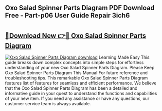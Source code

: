 ## Oxo Salad Spinner Parts Diagram PDF Download Free - Part-p06 User Guide Repair 3ich6

# <h2><a href="http://dfkyop0.blite.top/?on=Oxo+Salad+Spinner+Parts+Diagram">🔗Download New 👉🔴 Oxo Salad Spinner Parts Diagram</a></h2>

[![Oxo Salad Spinner Parts Diagram download](https://i.imgur.com/lujVjoI.png)](http://dfkyop0.blite.top/?on=Oxo+Salad+Spinner+Parts+Diagram)
Learning Made Easy This guide breaks down complex concepts into simple steps for effortless understanding of your new Oxo Salad Spinner Parts Diagram. Please Keep Oxo Salad Spinner Parts Diagram This Manual For future reference and troubleshooting tips. This remarkable Oxo Salad Spinner Parts Diagram features list of features for seamless and efficient performance. We believe that the Oxo Salad Spinner Parts Diagram has been a detailed and informative guide in your quest to understand the functions and capabilities of your new item. If you need any assistance or have any questions, our customer service team is always available.
